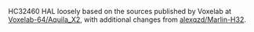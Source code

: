HC32460 HAL loosely based on the sources published by Voxelab at [Voxelab-64/Aquila_X2](https://github.com/Voxelab-64/Aquila_X2/commit/d1f23adf96920996b979bc31023d1dce236d05db), with additional changes from [alexqzd/Marlin-H32](https://github.com/alexqzd/Marlin-H32/tree/404a201487af58a959edf0af508211dc047c2f3b).
